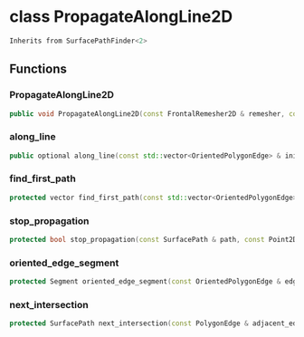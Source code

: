 # class PropagateAlongLine2D


```cpp
Inherits from SurfacePathFinder<2>
```



## Functions

### PropagateAlongLine2D

```cpp
public void PropagateAlongLine2D(const FrontalRemesher2D & remesher, const InfiniteLine2D & line)
```


### along_line

```cpp
public optional along_line(const std::vector<OrientedPolygonEdge> & initial_edges, double target)
```


### find_first_path

```cpp
protected vector find_first_path(const std::vector<OrientedPolygonEdge> & initial_edges)
```


### stop_propagation

```cpp
protected bool stop_propagation(const SurfacePath & path, const Point2D & point, double target)
```


### oriented_edge_segment

```cpp
protected Segment oriented_edge_segment(const OrientedPolygonEdge & edge)
```


### next_intersection

```cpp
protected SurfacePath next_intersection(const PolygonEdge & adjacent_edge)
```




